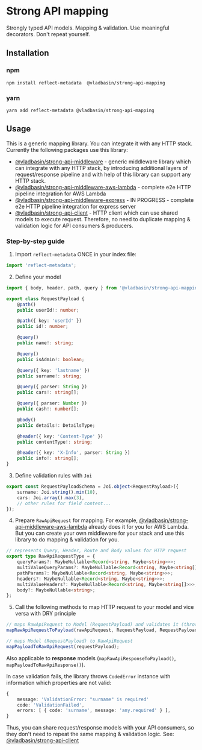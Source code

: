 # Strong API mapping

Strongly typed API models. Mapping & validation. Use meaningful decorators. Don't repeat yourself.

## Installation

### npm

`npm install reflect-metadata  @vladbasin/strong-api-mapping`

### yarn

`yarn add reflect-metadata @vladbasin/strong-api-mapping`

## Usage

This is a generic mapping library. You can integrate it with any HTTP stack. Currently the following packages use this library:

- [@vladbasin/strong-api-middleware](https://github.com/vladbasin/strong-api-middleware) - generic middleware library which can integrate with any HTTP stack, by introducing additional layers of request/response pipeline and with help of this library can support any HTTP stack.
- [@vladbasin/strong-api-middleware-aws-lambda](https://github.com/vladbasin/strong-api-middleware) - complete e2e HTTP pipeline integration for AWS Lambda
- [@vladbasin/strong-api-middleware-express]() - IN PROGRESS - complete e2e HTTP pipeline integration for express server
- [@vladbasin/strong-api-client](https://github.com/vladbasin/strong-api-client) - HTTP client which can use shared models to execute request. Therefore, no need to duplicate mapping & validation logic for API consumers & producers. 

### Step-by-step guide

1. Import `reflect-metadata` ONCE in your index file:

```typescript
import 'reflect-metadata';
```

2. Define your model

```typescript
import { body, header, path, query } from '@vladbasin/strong-api-mapping';

export class RequestPayload {
    @path()
    public userId!: number;

    @path({ key: 'userId' })
    public id!: number;

    @query()
    public name!: string;

    @query()
    public isAdmin!: boolean;

    @query({ key: 'lastname' })
    public surname!: string;

    @query({ parser: String })
    public cars!: string[];

    @query({ parser: Number })
    public cash!: number[];

    @body()
    public details!: DetailsType;

    @header({ key: 'Content-Type' })
    public contentType!: string;

    @header({ key: 'X-Info', parser: String })
    public info!: string[];
}
```

3. Define validation rules with `Joi`

```typescript
export const RequestPayloadSchema = Joi.object<RequestPayload>({
    surname: Joi.string().min(10),
    cars: Joi.array().max(3),
    // other rules for field content...
});
```

4. Prepare `RawApiRequest` for mapping.
For example, [@vladbasin/strong-api-middleware-aws-lambda](https://github.com/vladbasin/strong-api-middleware) already does it for you for AWS Lambda. But you can create your own middleware for your stack and use this library to do mapping & validation for you.

```typescript
// represents Query, Header, Route and Body values for HTTP request
export type RawApiRequestType = {
    queryParams?: MaybeNullable<Record<string, Maybe<string>>>;
    multiValueQueryParams?: MaybeNullable<Record<string, Maybe<string[]>>>;
    pathParams?: MaybeNullable<Record<string, Maybe<string>>>;
    headers?: MaybeNullable<Record<string, Maybe<string>>>;
    multiValueHeaders?: MaybeNullable<Record<string, Maybe<string[]>>>;
    body?: MaybeNullable<string>;
};
```

5. Call the following methods to map HTTP request to your model and vice versa with DRY principle

```typescript
// maps RawApiRequest to Model (RequestPayload) and validates it (throws `CodedError` with information if model is not valid)
mapRawApiRequestToPayload(rawApiRequest, RequestPayload, RequestPayloadSchema);

// maps Model (RequestPayload) to RawApiRequest
mapPayloadToRawApiRequest(requestPayload);
```

Also applicable to **response** models (`mapRawApiResponseToPayload()`, `mapPayloadToRawApiResponse()`).

In case validation fails, the library throws `CodedError` instance with information which properties are not valid:
```typescript
{
    message: 'ValidationError: "surname" is required'
    code: 'ValidationFailed',
    errors: [ { code: 'surname', message: 'any.required' } ],
}
```


Thus, you can share request/response models with your API consumers, so they don't need to repeat the same mapping & validation logic. See: [@vladbasin/strong-api-client](https://github.com/vladbasin/strong-api-client)